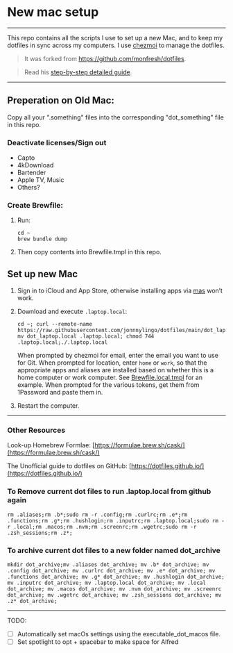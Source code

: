 # New mac setup
---
This repo contains all the scripts I use to set up a new Mac, and to keep my dotfiles in sync across my computers. I use [chezmoi](https://www.chezmoi.io/) to manage the dotfiles. 

> It was forked from https://github.com/monfresh/dotfiles.  

> Read his [step-by-step detailed guide](https://www.moncefbelyamani.com/automating-the-setup-of-a-new-mac-with-all-your-apps-preferences-and-development-tools/).
---

## Preperation on Old Mac:
Copy all your ".something" files into the corresponding "dot_something" file in this repo.

### Deactivate licenses/Sign out
- Capto
- 4kDownload
- Bartender
- Apple TV, Music
- Others?

### Create Brewfile:

1. Run:
	```shell
	cd ~
	brew bundle dump
	```
2. Then copy contents into Brewfile.tmpl in this repo.


## Set up new Mac

1. Sign in to iCloud and App Store, otherwise installing apps via [mas](https://github.com/mas-cli/mas) won’t work.

2. Download and execute `.laptop.local`:
	```shell
	cd ~; curl --remote-name https://raw.githubusercontent.com/jonnnylingo/dotfiles/main/dot_laptop.local; mv dot_laptop.local .laptop.local; chmod 744 .laptop.local;./.laptop.local
	```

	When prompted by chezmoi for email, enter the email you want to use for Git.
	When prompted for location, enter `home` or `work`, so that the appropriate apps
	and aliases are installed based on whether this is a home computer or work computer.
	See [Brewfile.local.tmpl](https://github.com/monfresh/dotfiles/blob/master/Brewfile.local.tmpl) for an example.
	When prompted for the various tokens, get them from 1Password and paste them in.

3. Restart the computer.

---


### Other Resources
Look-up Homebrew Formlae: [https://formulae.brew.sh/cask/](https://formulae.brew.sh/cask/)

The Unofficial guide to dotfiles on GitHub: [https://dotfiles.github.io/](https://dotfiles.github.io/)


### To Remove current dot files to run .laptop.local from github again
```shell
rm .aliases;rm .b*;sudo rm -r .config;rm .curlrc;rm .e*;rm .functions;rm .g*;rm .hushlogin;rm .inputrc;rm .laptop.local;sudo rm -r .local;rm .macos;rm .nvm;rm .screenrc;rm .wgetrc;sudo rm -r .zsh_sessions;rm .z*;
```

### To archive current dot files to a new folder named dot_archive
```shell
mkdir dot_archive;mv .aliases dot_archive; mv .b* dot_archive; mv .config dot_archive; mv .curlrc dot_archive; mv .e* dot_archive; mv .functions dot_archive; mv .g* dot_archive; mv .hushlogin dot_archive; mv .inputrc dot_archive; mv .laptop.local dot_archive; mv .local dot_archive; mv .macos dot_archive; mv .nvm dot_archive; mv .screenrc dot_archive; mv .wgetrc dot_archive; mv .zsh_sessions dot_archive; mv .z* dot_archive;
```

---
TODO: 
- [ ] Automatically set macOs settings using the executable_dot_macos file.
- [ ] Set spotlight to opt + spacebar to make space for Alfred
